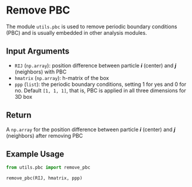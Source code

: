 # Remove PBC

The module `utils.pbc` is used to remove periodic boundary conditions (PBC) and is usually embedded in other analysis modules.

## Input Arguments

- `RIJ` (`np.array`): position difference between particle ***i*** (center) and ***j*** (neighbors) with PBC
- `hmatrix` (`np.array`): h-matrix of the box
- `ppp` (`list`): the periodic boundary conditions, setting 1 for yes and 0 for no. Default `[1, 1, 1]`, that is, PBC is applied in all three dimensions for 3D box

## Return

A `np.array` for the position difference between particle ***i*** (center) and ***j*** (neighbors) after removing PBC

## Example Usage

```python
from utils.pbc import remove_pbc

remove_pbc(RIJ, hmatrix, ppp)
```

